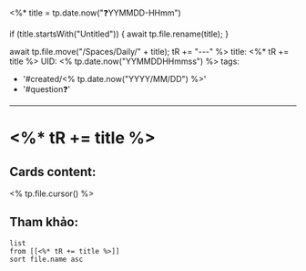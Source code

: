 <%*
  title = tp.date.now("❓YYMMDD-HHmm")

  if (title.startsWith("Untitled")) {
    await tp.file.rename(title);
  }

  await tp.file.move("/Spaces/Daily/" + title);
  tR += "---"
%>
title: <%* tR += title %>
UID: <% tp.date.now("YYMMDDHHmmss") %>
tags:
  - '#created/<% tp.date.now("YYYY/MM/DD") %>'
  - '#question❓'
---
# <%* tR += title %>

## Cards content:

<% tp.file.cursor() %>

## Tham khảo:
```dataview
list
from [[<%* tR += title %>]]
sort file.name asc
```